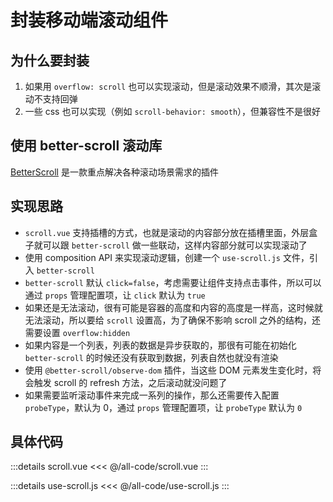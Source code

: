 # 封装移动端滚动组件

## 为什么要封装

1. 如果用 `overflow: scroll` 也可以实现滚动，但是滚动效果不顺滑，其次是滚动不支持回弹
2. 一些 css 也可以实现（例如 `scroll-behavior: smooth`），但兼容性不是很好

## 使用 better-scroll 滚动库

[BetterScroll](https://better-scroll.github.io/docs/zh-CN/) 是一款重点解决各种滚动场景需求的插件

## 实现思路

- `scroll.vue` 支持插槽的方式，也就是滚动的内容部分放在插槽里面，外层盒子就可以跟 `better-scroll` 做一些联动，这样内容部分就可以实现滚动了
- 使用 composition API 来实现滚动逻辑，创建一个 `use-scroll.js` 文件，引入 `better-scroll`
- `better-scroll` 默认 `click=false`，考虑需要让组件支持点击事件，所以可以通过 `props` 管理配置项，让 `click` 默认为 `true`
- 如果还是无法滚动，很有可能是容器的高度和内容的高度是一样高，这时候就无法滚动，所以要给 `scroll` 设置高，为了确保不影响 scroll 之外的结构，还需要设置 `overflow:hidden`
- 如果内容是一个列表，列表的数据是异步获取的，那很有可能在初始化 `better-scroll` 的时候还没有获取到数据，列表自然也就没有渲染
- 使用 `@better-scroll/observe-dom` 插件，当这些 DOM 元素发生变化时，将会触发 scroll 的 refresh 方法，之后滚动就没问题了
- 如果需要监听滚动事件来完成一系列的操作，那么还需要传入配置 `probeType`，默认为 0，通过 `props` 管理配置项，让 `probeType` 默认为 `0`

## 具体代码

:::details scroll.vue
<<< @/all-code/scroll.vue
:::

:::details use-scroll.js
<<< @/all-code/use-scroll.js
:::
